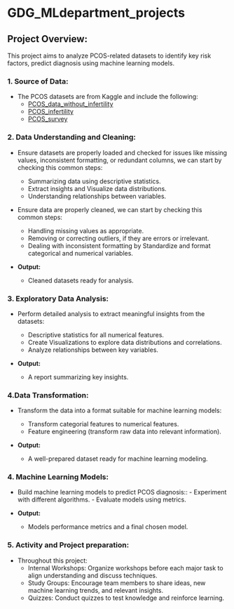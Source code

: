 # GDG_MLdepartment_projects

## Project Overview:
 This project aims to analyze PCOS-related datasets to identify key risk factors, predict diagnosis using machine learning models.

### 1. **Source of Data:**
   - The PCOS datasets are from Kaggle and include the following:
     - [PCOS_data_without_infertility](https://www.kaggle.com/datasets/prasoonkottarathil/polycystic-ovary-syndrome-pcos?select=PCOS_data_without_infertility.xlsx)
     - [PCOS_infertility](https://www.kaggle.com/datasets/prasoonkottarathil/polycystic-ovary-syndrome-pcos?select=PCOS_infertility.csv)
     - [PCOS_survey](https://www.kaggle.com/datasets/sahilkoli04/pcos2023?select=CLEAN-+PCOS+SURVEY+SPREADSHEET.csv)


### 2. **Data Understanding and Cleaning:**
   - Ensure datasets are properly loaded and checked for issues like missing values, inconsistent formatting, or redundant columns, we can start by checking this common steps:
     - Summarizing data using descriptive statistics.
     - Extract insights and Visualize data distributions.
     - Understanding relationships between variables.
   - Ensure data are properly cleaned, we can start by checking this common steps:  
     - Handling missing values as appropriate.
     - Removing or correcting outliers, if they are errors or irrelevant.
     - Dealing with inconsistent formatting by Standardize and format categorical and numerical variables.

   - **Output:**
      - Cleaned datasets ready for analysis. 

### 3. **Exploratory Data Analysis:**
   - Perform detailed analysis to extract meaningful insights from the datasets:
     - Descriptive statistics for all numerical features.
     - Create Visualizations to explore data distributions and correlations.
     - Analyze relationships between key variables. 

   - **Output:** 
      - A report summarizing key insights.

### 4.**Data Transformation:**
   - Transform the data into a format suitable for machine learning models:
     - Transform categorial features to numerical features.
     - Feature engineering (transform raw data into relevant information).

   - **Output:**
     - A well-prepared dataset ready for machine learning modeling.

### 4. **Machine Learning Models:**
   -  Build machine learning models to predict PCOS diagnosis::
     - Experiment with different algorithms.
     - Evaluate models using metrics.

   - **Output:** 
     - Models performance metrics and a final chosen model.
     

### 5. **Activity and Project preparation:**
   - Throughout this project:
     - Internal Workshops: Organize workshops before each major task to align understanding and discuss techniques.
     - Study Groups: Encourage team members to share ideas, new machine learning trends, and relevant insights.
     - Quizzes: Conduct quizzes to test knowledge and reinforce learning.